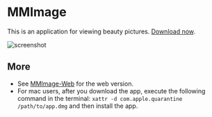 # MMImage

This is an application for viewing beauty pictures. [Download now](https://github.com/gaspardruan/MMImage/releases).

![screenshot](https://github.com/user-attachments/assets/4b77aff1-f809-4467-a24a-01b17e08de60)

## More

- See [MMImage-Web](https://github.com/gaspardruan/MMImage-Web) for the web version.
- For mac users, after you download the app, execute the following command in the terminal: `xattr -d com.apple.quarantine /path/to/app.dmg` and then install the app.
